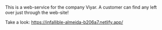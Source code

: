 This is a web-service for the company Viyar. A customer can find any left over just through the web-site!

Take a look: https://infallible-almeida-b206a7.netlify.app/